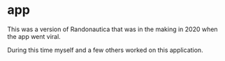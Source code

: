 # app

This was a version of Randonautica that was in the making in 2020 when the app went viral.

During this time myself and a few others worked on this application.
